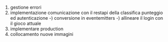 1) gestione errori
2) implementazione comunicazione con il restapi della classifica punteggio ed autenticazione
-) conversione in eventemitters
-) allineare il login con il gioco attuale
5) implementare production
6) collocamento nuove immagini
